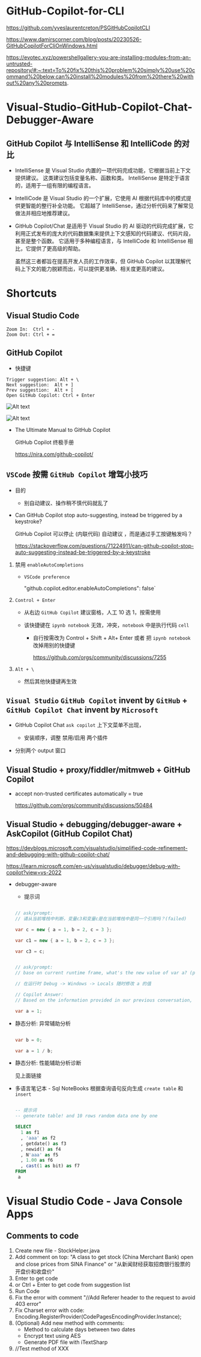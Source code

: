 ﻿# GitHub-Copilot-for-CLI

https://github.com/yveslaurentcreton/PSGitHubCopilotCLI

https://www.damirscorner.com/blog/posts/20230526-GitHubCopilotForCliOnWindows.html

https://evotec.xyz/powershellgallery-you-are-installing-modules-from-an-untrusted-repository/#:~:text=To%20fix%20this%20problem%20simply%20use%20command%20below,can%20install%20modules%20from%20there%20without%20any%20prompts.


# Visual-Studio-GitHub-Copilot-Chat-Debugger-Aware

 ## GitHub Copilot 与 IntelliSense 和 IntelliCode 的对比
   
   - IntelliSense 是 Visual Studio 内置的一项代码完成功能，它根据当前上下文提供建议。 这类建议包括变量名称、函数和类。 IntelliSense 是特定于语言的，适用于一组有限的编程语言。

   - IntelliCode 是 Visual Studio 的一个扩展，它使用 AI 根据代码库中的模式提供更智能的整行补全功能。 它超越了 IntelliSense，通过分析代码来了解常见做法并相应地推荐建议。

   - GitHub Copilot/Chat 是适用于 Visual Studio 的 AI 驱动的代码完成扩展，它利用正式发布的庞大的代码数据集来提供上下文感知的代码建议、代码片段，甚至是整个函数。 它适用于多种编程语言，与 IntelliCode 和 IntelliSense 相比，它提供了更高级的帮助。

     虽然这三者都旨在提高开发人员的工作效率，但 GitHub Copilot 以其理解代码上下文的能力脱颖而出，可以提供更准确、相关度更高的建议。


# Shortcuts
## Visual Studio Code

```
Zoom In:  Ctrl + -
Zoom Out: Ctrl + =
```

## GitHub Copilot

   - 快捷键

```
Trigger suggestion: Alt + \
Next suggestion:  Alt + ]
Prev suggestion:  Alt + [
Open GitHub Copilot: Ctrl + Enter
```

   ![Alt text](assets/shortcuts.png)

   ![Alt text](assets/The-Ultimate-Manual-to-GitHub-Copilot.png)

   - The Ultimate Manual to GitHub Copilot
   
      GitHub Copilot 终极手册
      
      https://nira.com/github-copilot/

## `VSCode` 按需 `GitHub Copilot` 增驾小技巧

   - 目的

      - 别自动建议、操作稍不慎代码就乱了

   - Can GitHub Copilot stop auto-suggesting, instead be triggered by a keystroke?
      
      GitHub Copilot 可以停止 (内联代码) 自动建议 ，而是通过手工按键触发吗？
      
      https://stackoverflow.com/questions/71224911/can-github-copilot-stop-auto-suggesting-instead-be-triggered-by-a-keystroke

   1. 禁用  `enableAutoCompletions`
      - `VSCode preference`
         
         "github.copilot.editor.enableAutoCompletions": false`

   1. `Control + Enter`

      - 从右边 `GitHub Copilot` 建议窗格，人工 10 选 1，按需使用

      - 该快捷键在 `ipynb notebook` 无效，冲突，`notebook` 中是执行代码 `cell`

         - 自行按需改为 Control + Shift + Alt+ Enter 或者 把 `ipynb notebook` 改掉用别的快捷键

           https://github.com/orgs/community/discussions/7255

   1. `Alt + \`
      - 然后其他快捷键再生效


   ## `Visual Studio` `GitHub Copilot` invent by `GitHub` + `GitHub Copilot Chat` invent by `Microsoft`

   - GitHub Copilot Chat `ask copilot` 上下文菜单不出现，
     - 安装顺序，调整 禁用/启用 两个插件

   - 分别两个 output 窗口

   ## Visual Studio + proxy/fiddler/mitmweb + GitHub Copilot
   
   - accept non-trusted certificates automatically = true

      https://github.com/orgs/community/discussions/50484

   ## Visual Studio + debugging/debugger-aware + AskCopilot (GitHub Copilot Chat)

   https://devblogs.microsoft.com/visualstudio/simplified-code-refinement-and-debugging-with-github-copilot-chat/

   https://learn.microsoft.com/en-us/visualstudio/debugger/debug-with-copilot?view=vs-2022

   - debugger-aware

     - 提示词
            
      ```csharp

      // ask/prompt:
      // 请从当前堆栈中判断，变量c3和变量c是在当前堆栈中是同一个引用吗？(failed)

      var c = new { a = 1, b = 2, c = 3 };

      var c1 = new { a = 1, b = 2, c = 3 };

      var c3 = c;

      ```

      ```csharp

      // ask/prompt:
      // base on current runtime frame, what's the new value of var a? (passed)

      // 在运行时 Debug -> Windows -> Locals 随时修改 a 的值

      // Copilot Answer:
      // Based on the information provided in our previous conversation, the latest new value of a in the current runtime frame is 3. This is because a is initially assigned a value of 1, and then it is later assigned a new value of 3 by dividing 1 by b where b is assigned a value of 0. This division results in a runtime exception. 
      
      var a = 1;

      ```

   - 静态分析: 异常辅助分析

      ```csharp

      var b = 0;

      var a = 1 / b;
      
      ```

   - 静态分析: 性能辅助分析诊断

      见上面链接

   -  多语言笔记本
    - Sql NoteBooks 根据查询语句反向生成 
      `create table` 和 `insert`

      ```sql

      -- 提示词
      -- generate table! and 10 rows random data one by one

      SELECT
        1 as f1
        , 'aaa' as f2
        , getdate() as f3
        , newid() as f4
        , N'aaa' as f5
        , 1.00 as f6
        , cast(1 as bit) as f7
      FROM
       a

      ```

# Visual Studio Code - Java Console Apps 
## Comments to code
1. Create new file - StockHelper.java
2. Add comment on top:  "A class to get stock (China Merchant Bank) open and close prices from SINA Finance" or "从新闻财经获取招商银行股票的开盘价和收盘价"
3. Enter to get code 
4. or Ctrl + Enter to get code from suggestion list
5. Run Code
6. Fix the error with comment "//Add Referer header to the request to avoid 403 error"
7. Fix Charset error with code: Encoding.RegisterProvider(CodePagesEncodingProvider.Instance);
8. (Optional) Add new method with comments: 
   * Method to calculate days between two dates
   * Encrypt text using AES
   * Generate PDF file with iTextSharp
9. //Test method of XXX
